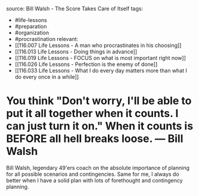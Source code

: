 source: Bill Walsh - The Score Takes Care of Itself
tags:
- #life-lessons 
- #preparation 
- #organization 
- #procrastination 
relevant:
- [[116.007 Life Lessons - A man who procrastinates in his choosing]]
- [[116.013 Life Lessons - Doing things in advance]]
- [[116.019 Life Lessons - FOCUS on what is most important right now]]
- [[116.026 Life Lessons - Perfection is the enemy of done]]
- [[116.033 Life Lessons - What I do every day matters more than what I do every once in a while]]

# You think "Don't worry, I'll be able to put it all together when it counts. I can just turn it on." When it counts is BEFORE all hell breaks loose. — Bill Walsh

Bill Walsh, legendary 49'ers coach on the absolute importance of planning for all possible scenarios and contingencies. Same for me, I always do better when I have a solid plan with lots of forethought and contingency planning.